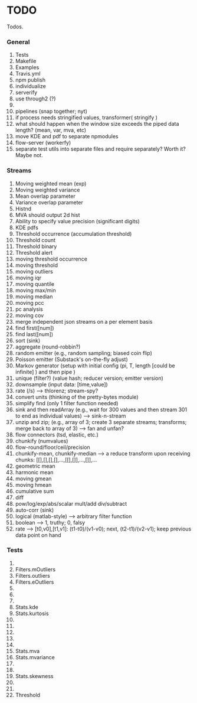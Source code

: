 TODO
====

Todos.

### General

1. 	Tests
2. 	Makefile
3. 	Examples
4. 	Travis.yml
5. 	npm publish
6. 	individualize
7. 	serverify
8. 	use through2 (?)
9. 	
10. pipelines (snap together; nyt)
11. if process needs stringified values, transformer( stringify )
12. what should happen when the window size exceeds the piped data length? (mean, var, mva, etc) 
13. move KDE and pdf to separate npmodules
14. flow-server (workerfy)
15. separate test utils into separate files and require separately? Worth it? Maybe not.


### Streams

1. 	Moving weighted mean (exp)
2. 	Moving weighted variance
3. 	Mean overlap parameter
4. 	Variance overlap parameter
5. 	Histnd
6. 	MVA should output 2d hist
7. 	Ability to specify value precision (significant digits)
8. 	KDE pdfs
9. 	Threshold occurrence (accumulation threshold)
10. Threshold count
11. Threshold binary
12. Threshold alert
13. moving threshold occurrence
14. moving threshold
15. moving outliers
16. moving iqr
17. moving quantile
18. moving max/min
19. moving median
20. moving pcc
21. pc analysis
22. moving cov
23. merge independent json streams on a per element basis
24. find first([num])
25. find last([num])
26. sort (sink)
27. aggregate (round-robbin?)
28. random emitter (e.g., random sampling; biased coin flip)
29. Poisson emitter (Substack's on-the-fly adjust)
30. Markov generator (setup with initial config (pi, T, length [could be infinite] ) and then pipe )
31. unique (filter?) (value hash; reducer version; emitter version)
32. downsample (input data: [time,value])
33. rate (/s) --> thlorenz; stream-spy?
34. convert units (thinking of the pretty-bytes module)
35. simplify find (only 1 filter function needed)
36. sink and then readArray (e.g., wait for 300 values and then stream 301 to end as individual values) --> sink-n-stream
37. unzip and zip; (e.g., array of 3; create 3 separate streams; transforms; merge back to array of 3) --> fan and unfan?
38. flow connectors (tsd, elastic, etc.)
39. chunkify (numvalues)
40. flow-round/floor/ceil/precision
41. chunkify-mean, chunkify-median --> a reduce transform upon receiving chunks: [[],[],[],[],...,[[],[]],...,[]],...
42. geometric mean
43. harmonic mean
44. moving gmean
45. moving hmean
46. cumulative sum
47. diff
48. pow/log/exp/abs/scalar mult/add div/subtract
49. auto-corr (sink)
50. logical (matlab-style) --> arbitrary filter function
51. boolean --> 1, truthy; 0, falsy
52. rate --> [t0,v0],[t1,v1]: (t1-t0)/(v1-v0); next, (t2-t1)/(v2-v1); keep previous data point on hand



### Tests

1. 	
2. 	Filters.mOutliers
3. 	Filters.outliers
4. 	Filters.eOutliers
5. 	
6. 	
7. 	
8. 	Stats.kde
9. 	Stats.kurtosis
10. 
11. 
12. 
13. 
14. 
15. Stats.mva
16. Stats.mvariance
17. 
18. 
19. Stats.skewness
20. 
21. 
22. Threshold